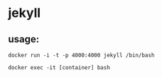 jekyll
======

  usage: 
  ------
   ```docker run -i -t -p 4000:4000 jekyll /bin/bash```
   
   ```docker exec -it [container] bash```
